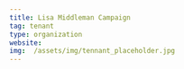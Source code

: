 ```yaml
---
title: Lisa Middleman Campaign
tag: tenant
type: organization
website: 
img:  /assets/img/tennant_placeholder.jpg
---
```



